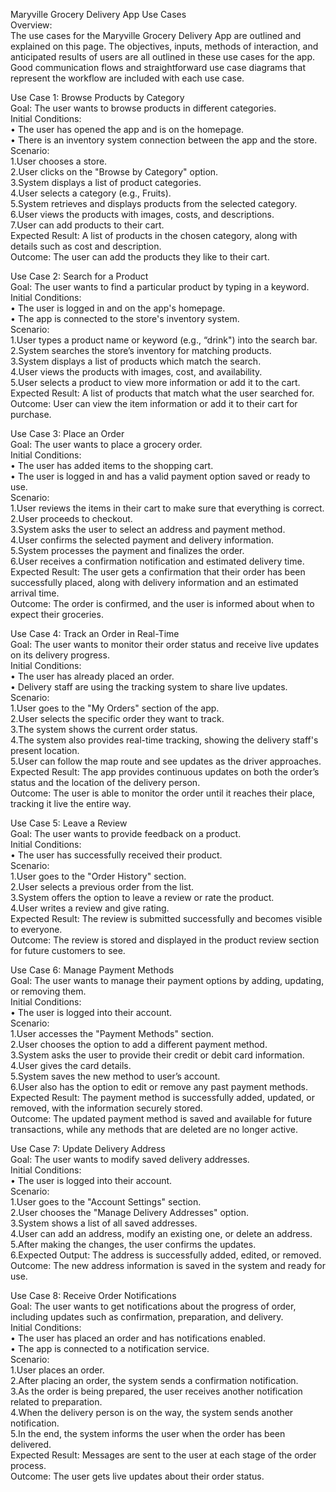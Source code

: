 Maryville Grocery Delivery App Use Cases<br>
Overview:<br>
The use cases for the Maryville Grocery Delivery App are outlined and explained on this page. The objectives, inputs, methods of interaction, and anticipated results of users are all outlined in these use cases for the app. Good communication flows and straightforward use case diagrams that represent the workflow are included with each use case.<br>

Use Case 1: Browse Products by Category<br>
Goal: The user wants to browse products in different categories.<br>
Initial Conditions:<br>
• The user has opened the app and is on the homepage.<br>
• There is an inventory system connection between the app and the store.<br>
Scenario:<br>
1.User chooses a store.<br>
2.User clicks on the "Browse by Category" option.<br>
3.System displays a list of product categories.<br>
4.User selects a category (e.g., Fruits).<br>
5.System retrieves and displays products from the selected category.<br>
6.User views the products with images, costs, and descriptions.<br>
7.User can add products to their cart.<br>
Expected Result: A list of products in the chosen category, along with details such as cost and description.<br>
Outcome: The user can add the products they like to their cart.<br>

Use Case 2: Search for a Product<br>
Goal: The user wants to find a particular product by typing in a keyword.<br>
Initial Conditions:<br>
• The user is logged in and on the app's homepage.<br>
• The app is connected to the store's inventory system.<br>
Scenario:<br>
1.User types a product name or keyword (e.g., “drink") into the search bar.<br>
2.System searches the store’s inventory for matching products.<br>
3.System displays a list of products which match the search.<br>
4.User views the products with images, cost, and availability.<br>
5.User selects a product to view more information or add it to the cart.<br>
Expected Result: A list of products that match what the user searched for.<br>
Outcome: User can view the item information or add it to their cart for purchase.<br>

Use Case 3: Place an Order<br>
Goal: The user wants to place a grocery order.<br>
Initial Conditions:<br>
• The user has added items to the shopping cart.<br>
• The user is logged in and has a valid payment option saved or ready to use.<br>
Scenario:<br>
1.User reviews the items in their cart to make sure that everything is correct.<br>
2.User proceeds to checkout.<br>
3.System asks the user to select an address and payment method.<br>
4.User confirms the selected payment and delivery information.<br>
5.System processes the payment and finalizes the order.<br>
6.User receives a confirmation notification and estimated delivery time.<br>
Expected Result: The user gets a confirmation that their order has been successfully placed, along with delivery information and an estimated arrival time.<br>
Outcome: The order is confirmed, and the user is informed about when to expect their groceries.<br>

Use Case 4: Track an Order in Real-Time<br>
Goal: The user wants to monitor their order status and receive live updates on its delivery progress.<br>
Initial Conditions:<br>
• The user has already placed an order.<br>
• Delivery staff are using the tracking system to share live updates.<br>
Scenario:<br>
1.User goes to the "My Orders" section of the app.<br>
2.User selects the specific order they want to track.<br>
3.The system shows the current order status.<br>
4.The system also provides real-time tracking, showing the delivery staff's present location.<br>
5.User can follow the map route and see updates as the driver approaches.<br>
Expected Result: The app provides continuous updates on both the order’s status and the location of the delivery person.<br>
Outcome: The user is able to monitor the order until it reaches their place, tracking it live the entire way.<br>

Use Case 5: Leave a Review<br>
Goal: The user wants to provide feedback on a product.<br>
Initial Conditions:<br>
• The user has successfully received their product.<br>
Scenario:<br>
1.User goes to the "Order History" section.<br>
2.User selects a previous order from the list.<br>
3.System offers the option to leave a review or rate the product.<br>
4.User writes a review and give rating.<br>
Expected Result: The review is submitted successfully and becomes visible to everyone.<br>
Outcome: The review is stored and displayed in the product review section for future customers to see.<br>

Use Case 6: Manage Payment Methods<br>
Goal: The user wants to manage their payment options by adding, updating, or removing them.<br>
Initial Conditions:<br>
• The user is logged into their account.<br>
Scenario:<br>
1.User accesses the "Payment Methods" section.<br>
2.User chooses the option to add a different payment method.<br>
3.System asks the user to provide their credit or debit card information.<br>
4.User gives the card details.<br>
5.System saves the new method to user’s account.<br>
6.User also has the option to edit or remove any past payment methods.<br>
Expected Result: The payment method is successfully added, updated, or removed, with the information securely stored.<br>
Outcome: The updated payment method is saved and available for future transactions, while any methods that are deleted are no longer active.<br>

Use Case 7: Update Delivery Address<br>
Goal: The user wants to modify saved delivery addresses.<br>
Initial Conditions:<br>
• The user is logged into their account.<br>
Scenario:<br>
1.User goes to the "Account Settings" section.<br>
2.User chooses the "Manage Delivery Addresses" option.<br>
3.System shows a list of all saved addresses.<br>
4.User can add an address, modify an existing one, or delete an address.<br>
5.After making the changes, the user confirms the updates.<br>
6.Expected Output: The address is successfully added, edited, or removed.<br>
Outcome: The new address information is saved in the system and ready for use.<br>

Use Case 8: Receive Order Notifications<br>
Goal: The user wants to get notifications about the progress of order, including updates such as confirmation, preparation, and delivery.<br>
Initial Conditions:<br>
• The user has placed an order and has notifications enabled.<br>
• The app is connected to a notification service.<br>
Scenario:<br>
1.User places an order.<br>
2.After placing an order, the system sends a confirmation notification.<br>
3.As the order is being prepared, the user receives another notification related to preparation.<br>
4.When the delivery person is on the way, the system sends another notification.<br>
5.In the end, the system informs the user when the order has been delivered.<br>
Expected Result: Messages are sent to the user at each stage of the order process.<br>
Outcome: The user gets live updates about their order status.



